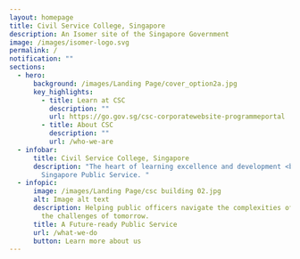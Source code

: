 ```yaml
---
layout: homepage
title: Civil Service College, Singapore
description: An Isomer site of the Singapore Government
image: /images/isomer-logo.svg
permalink: /
notification: ""
sections:
  - hero:
      background: /images/Landing Page/cover_option2a.jpg
      key_highlights:
        - title: Learn at CSC
          description: ""
          url: https://go.gov.sg/csc-corporatewebsite-programmeportal
        - title: About CSC
          description: ""
          url: /who-we-are
  - infobar:
      title: Civil Service College, Singapore
      description: "The heart of learning excellence and development <br> for the
        Singapore Public Service. "
  - infopic:
      image: /images/Landing Page/csc building 02.jpg
      alt: Image alt text
      description: Helping public officers navigate the complexities of today and face
        the challenges of tomorrow.
      title: A Future-ready Public Service
      url: /what-we-do
      button: Learn more about us
---
```

